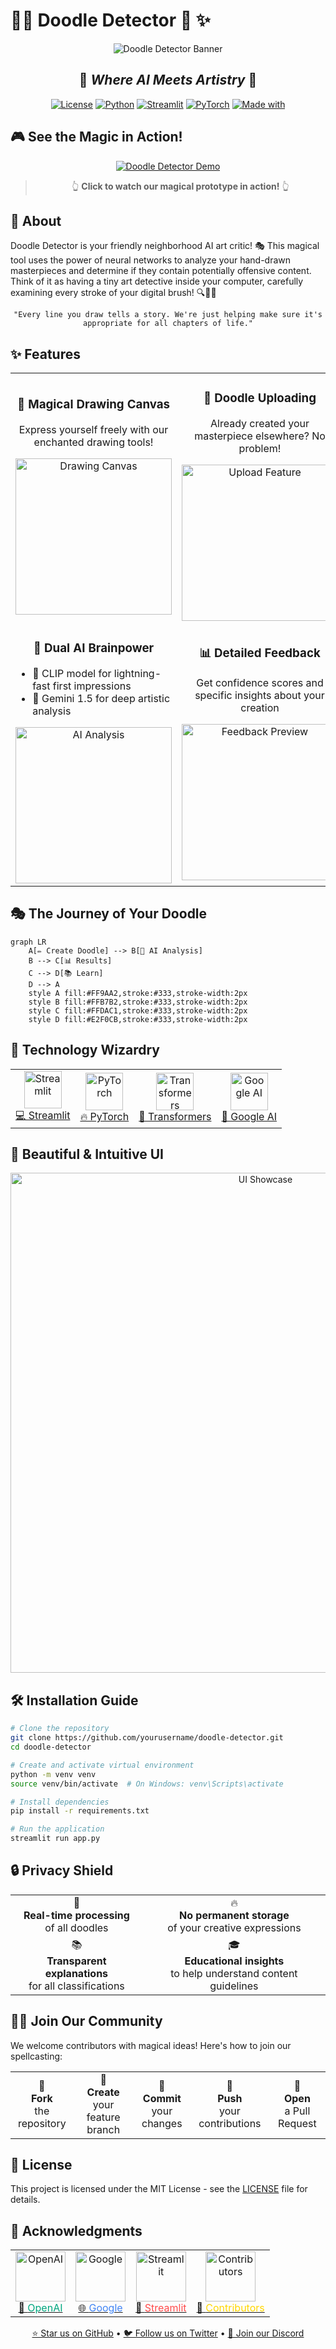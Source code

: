 # 🕵️‍♀️ Doodle Detector 🎨 ✨

<div align="center">

![Doodle Detector Banner](https://raw.githubusercontent.com/yourusername/doodle-detector/main/assets/banner.png)

## 🌟 _Where AI Meets Artistry_ 🌟

[![License](https://img.shields.io/badge/License-MIT-85EA2D.svg?style=flat-square&labelColor=303030)](LICENSE)
[![Python](https://img.shields.io/badge/Python-3.8+-3776AB.svg?style=flat-square&labelColor=303030)](https://www.python.org/)
[![Streamlit](https://img.shields.io/badge/Streamlit-1.21.0-FF4B4B.svg?style=flat-square&labelColor=303030)](https://streamlit.io/)
[![PyTorch](https://img.shields.io/badge/PyTorch-2.0+-EE4C2C.svg?style=flat-square&labelColor=303030)](https://pytorch.org/)
[![Made with](https://img.shields.io/badge/Made_with-♥-ff69b4.svg?style=flat-square&labelColor=303030)](https://github.com/yourusername/doodle-detector)

</div>

## 🎮 See the Magic in Action!

<div align="center">
  
[![Doodle Detector Demo](https://raw.githubusercontent.com/yourusername/doodle-detector/main/assets/demo-thumbnail.png)](https://www.youtube.com/watch?v=DO3PW_hGQQk)

> 👆 **Click to watch our magical prototype in action!** 👆

</div>

## 🌟 About

Doodle Detector is your friendly neighborhood AI art critic! 🎭 This magical tool uses the power of neural networks to analyze your hand-drawn masterpieces and determine if they contain potentially offensive content. Think of it as having a tiny art detective inside your computer, carefully examining every stroke of your digital brush! 🔍👨‍🎨

<div align="center">
  
```
"Every line you draw tells a story. We're just helping make sure it's appropriate for all chapters of life."
```

</div>

## ✨ Features

<div align="center">
<table>
  <tr>
    <td align="center" width="50%">
      <h3>🎨 Magical Drawing Canvas</h3>
      <p>Express yourself freely with our enchanted drawing tools!</p>
      <img src="https://raw.githubusercontent.com/yourusername/doodle-detector/main/assets/canvas-preview.png" alt="Drawing Canvas" width="250"/>
    </td>
    <td align="center" width="50%">
      <h3>📄 Doodle Uploading</h3>
      <p>Already created your masterpiece elsewhere? No problem!</p>
      <img src="https://raw.githubusercontent.com/yourusername/doodle-detector/main/assets/upload-preview.png" alt="Upload Feature" width="250"/>
    </td>
  </tr>
  <tr>
    <td align="center" width="50%">
      <h3>🧠 Dual AI Brainpower</h3>
      <ul align="left">
        <li>🔄 CLIP model for lightning-fast first impressions</li>
        <li>🤖 Gemini 1.5 for deep artistic analysis</li>
      </ul>
      <img src="https://raw.githubusercontent.com/yourusername/doodle-detector/main/assets/ai-preview.png" alt="AI Analysis" width="250"/>
    </td>
    <td align="center" width="50%">
      <h3>📊 Detailed Feedback</h3>
      <p>Get confidence scores and specific insights about your creation</p>
      <img src="https://raw.githubusercontent.com/yourusername/doodle-detector/main/assets/feedback-preview.png" alt="Feedback Preview" width="250"/>
    </td>
  </tr>
</table>
</div>

## 🎭 The Journey of Your Doodle

```mermaid
graph LR
    A[✏️ Create Doodle] --> B[🔮 AI Analysis]
    B --> C[📊 Results]
    C --> D[📚 Learn]
    D --> A
    style A fill:#FF9AA2,stroke:#333,stroke-width:2px
    style B fill:#FFB7B2,stroke:#333,stroke-width:2px
    style C fill:#FFDAC1,stroke:#333,stroke-width:2px
    style D fill:#E2F0CB,stroke:#333,stroke-width:2px
```

## 🚀 Technology Wizardry

<div align="center">
  <table>
    <tr>
      <td align="center"><a href="https://streamlit.io/"><img src="https://raw.githubusercontent.com/yourusername/doodle-detector/main/assets/streamlit.png" alt="Streamlit" width="60"/><br>💻 Streamlit</a></td>
      <td align="center"><a href="https://pytorch.org/"><img src="https://raw.githubusercontent.com/yourusername/doodle-detector/main/assets/pytorch.png" alt="PyTorch" width="60"/><br>🔥 PyTorch</a></td>
      <td align="center"><a href="https://huggingface.co/transformers/"><img src="https://raw.githubusercontent.com/yourusername/doodle-detector/main/assets/transformers.png" alt="Transformers" width="60"/><br>🤖 Transformers</a></td>
      <td align="center"><a href="https://ai.google/"><img src="https://raw.githubusercontent.com/yourusername/doodle-detector/main/assets/google-ai.png" alt="Google AI" width="60"/><br>🧙‍ Google AI</a></td>
    </tr>
  </table>
</div>

## 🌈 Beautiful & Intuitive UI

<div align="center">
  <img src="https://raw.githubusercontent.com/yourusername/doodle-detector/main/assets/ui-showcase.png" alt="UI Showcase" width="800"/>
</div>

## 🛠️ Installation Guide

```bash
# Clone the repository
git clone https://github.com/yourusername/doodle-detector.git
cd doodle-detector

# Create and activate virtual environment
python -m venv venv
source venv/bin/activate  # On Windows: venv\Scripts\activate

# Install dependencies
pip install -r requirements.txt

# Run the application
streamlit run app.py
```

## 🔒 Privacy Shield

<div align="center">
  <table>
    <tr>
      <td align="center">🔄<br><b>Real-time processing</b><br>of all doodles</td>
      <td align="center">🔥<br><b>No permanent storage</b><br>of your creative expressions</td>
    </tr>
    <tr>
      <td align="center">📚<br><b>Transparent explanations</b><br>for all classifications</td>
      <td align="center">🎓<br><b>Educational insights</b><br>to help understand content guidelines</td>
    </tr>
  </table>
</div>

## 👩‍💻 Join Our Community

We welcome contributors with magical ideas! Here's how to join our spellcasting:

<div align="center">
  <table>
    <tr>
      <td align="center">🌱<br><b>Fork</b><br>the repository</td>
      <td align="center">🌿<br><b>Create</b><br>your feature branch</td>
      <td align="center">🌟<br><b>Commit</b><br>your changes</td>
      <td align="center">🚀<br><b>Push</b><br>your contributions</td>
      <td align="center">🙏<br><b>Open</b><br>a Pull Request</td>
    </tr>
  </table>
</div>

## 📝 License

This project is licensed under the MIT License - see the [LICENSE](LICENSE) file for details.

## 💖 Acknowledgments

<div align="center">
  <table>
    <tr>
      <td align="center">
        <a href="https://openai.com/">
          <img src="https://raw.githubusercontent.com/yourusername/doodle-detector/main/assets/openai.png" alt="OpenAI" width="80"/>
          <br>🧠 <span style="color:#00A67E;">OpenAI</span>
        </a>
      </td>
      <td align="center">
        <a href="https://www.google.com/">
          <img src="https://raw.githubusercontent.com/yourusername/doodle-detector/main/assets/google.png" alt="Google" width="80"/>
          <br>🌐 <span style="color:#4285F4;">Google</span>
        </a>
      </td>
      <td align="center">
        <a href="https://streamlit.io/">
          <img src="https://raw.githubusercontent.com/yourusername/doodle-detector/main/assets/streamlit.png" alt="Streamlit" width="80"/>
          <br>💖 <span style="color:#FF4B4B;">Streamlit</span>
        </a>
      </td>
      <td align="center">
        <a href="https://github.com/yourusername/doodle-detector/graphs/contributors">
          <img src="https://raw.githubusercontent.com/yourusername/doodle-detector/main/assets/contributors.png" alt="Contributors" width="80"/>
          <br>🌟 <span style="color:#FFD700;">Contributors</span>
        </a>
      </td>
    </tr>
  </table>
</div>

<p align="center">
  <a href="https://github.com/yourusername/doodle-detector/stargazers">⭐ Star us on GitHub</a> • 
  <a href="https://twitter.com/yourusername">🐦 Follow us on Twitter</a> • 
  <a href="https://discord.gg/yourdiscord">💬 Join our Discord</a>
</p>
